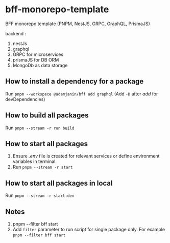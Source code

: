# bff-monorepo-template
BFF monorepo template (PNPM, NestJS, GRPC, GraphQL, PrismaJS)

backend :

1. nestJs
2. graphql
3. GRPC for microservices
4. prismaJS for DB ORM
5. MongoDb as data storage


## How to install a dependency for a package

Run `pnpm --workspace @adamjanin/bff add graphql` (Add `-D` after _add_ for devDependencies)

## How to build all packages

Run `pnpm --stream -r run build`

## How to start all packages

1. Ensure _.env_ file is created for relevant services or define environment variables in terminal.
1. Run `pnpm --stream -r start`

## How to start all packages in local

Run `pnpm --stream -r start:dev`


## Notes

1. pnpm --filter bff start
1. Add `filter` parameter to run script for single package only. For example `pnpm --filter bff start`
